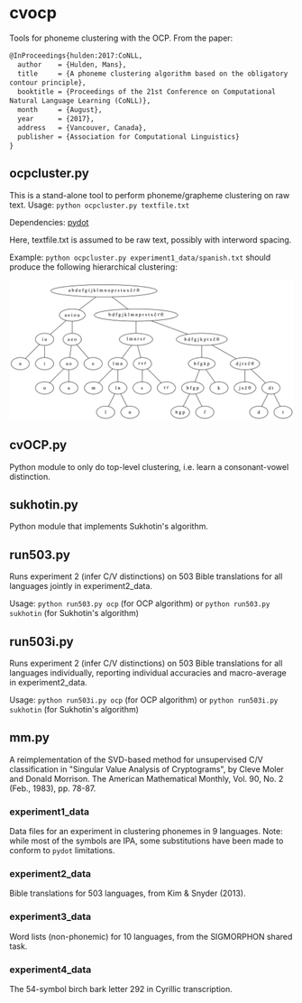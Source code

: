 # cvocp

Tools for phoneme clustering with the OCP. From the paper:
```
@InProceedings{hulden:2017:CoNLL,
  author    = {Hulden, Mans},
  title     = {A phoneme clustering algorithm based on the obligatory contour principle},
  booktitle = {Proceedings of the 21st Conference on Computational Natural Language Learning (CoNLL)},
  month     = {August},
  year      = {2017},
  address   = {Vancouver, Canada},
  publisher = {Association for Computational Linguistics}
}
```

## ocpcluster.py

This is a stand-alone tool to perform phoneme/grapheme clustering on raw text.
Usage: `python ocpcluster.py textfile.txt`

Dependencies: [pydot](https://pypi.python.org/pypi/pydot/1.2.2)

Here, textfile.txt is assumed to be raw text, possibly with interword spacing.

Example: `python ocpcluster.py experiment1_data/spanish.txt` should produce the following hierarchical clustering:

![alt text](https://github.com/cvocp/cvocp/blob/master/spanish.cluster.png "Spanish clustering example")

## cvOCP.py

Python module to only do top-level clustering, i.e. learn a consonant-vowel distinction.

## sukhotin.py

Python module that implements Sukhotin's algorithm.

## run503.py

Runs experiment 2 (infer C/V distinctions) on 503 Bible translations for all languages jointly in experiment2_data.

Usage: `python run503.py ocp` (for OCP algorithm) or `python run503.py sukhotin` (for Sukhotin's algorithm)

## run503i.py

Runs experiment 2 (infer C/V distinctions) on 503 Bible translations for all languages individually, reporting individual accuracies and macro-average in experiment2_data.

Usage: `python run503i.py ocp` (for OCP algorithm) or `python run503i.py sukhotin` (for Sukhotin's algorithm)

## mm.py

A reimplementation of the SVD-based method for unsupervised C/V classification in "Singular Value Analysis of Cryptograms", by Cleve Moler and Donald Morrison. The American Mathematical Monthly, Vol. 90, No. 2 (Feb., 1983), pp. 78-87.

### experiment1_data

Data files for an experiment in clustering phonemes in 9 languages. Note: while most of the symbols are IPA, some substitutions have been made to conform to `pydot` limitations.

### experiment2_data

Bible translations for 503 languages, from Kim & Snyder (2013).

### experiment3_data

Word lists (non-phonemic) for 10 languages, from the SIGMORPHON shared task.

### experiment4_data

The 54-symbol birch bark letter 292 in Cyrillic transcription.
